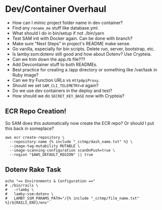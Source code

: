 # Dev/Container Overhaul

- How can I mimic project folder name in dev container?
- Find any `rename_me` stuff like database.yml.
- What should I do in bin/setup if not ./bin/yarn
- Test SAM init with Docker again. Can be done with branch?
- Make sure "Next Steps" in project's README make sense.
- Go vanilla, especially for bin scripts. Delete run, server, bootstrap, etc.
- Is lamby:ssm:dotenv still good and how about Dotenv? Use Crypteia.
- Can we trim down the app.rb file???
- Add Devcontainer stuff to both READMEs.
- Best practice for creating a /app directory or something like /var/task in Ruby image?
- Can we try Function URLs vs `HttpApiProxy`.
- Should we set `SAM_CLI_TELEMETRY=0` again?
- Do we use dev containers in the deploy and test?
- How should we do `SECRET_KEY_BASE` now with Crypteia?

## ECR Repo Creation!

So SAM does this automatically now create the ECR repo? Or should I put this back in someplace?

```shell
aws ecr create-repository \
  --repository-name {% include "_cctmp/dash_name.txt" %} \
  --image-tag-mutability MUTABLE \
  --image-scanning-configuration scanOnPush=true \
  --region "$AWS_DEFAULT_REGION" || true
```

## Dotenv Rake Task

```
echo "== Environments & Configuration =="
# ./bin/rails \
#   -rlamby \
#   lamby:ssm:dotenv \
#   LAMBY_SSM_PARAMS_PATH="/{% include "_cctmp/file_name.txt" %}/${RAILS_ENV}/env"
```
